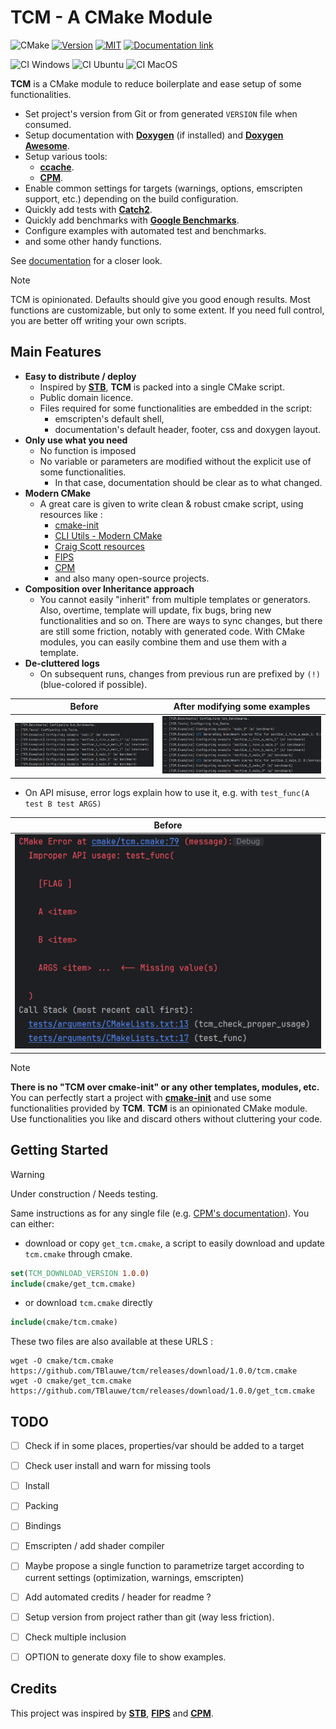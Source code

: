 # TCM - A CMake Module

![CMake](https://img.shields.io/badge/CMake%20%3E%3D%203.26-%23008FBA.svg?style=for-the-badge&logo=cmake&logoColor=white)
[![Version](https://img.shields.io/github/v/release/TBlauwe/tcm?include_prereleases&style=for-the-badge)](https://github.com/TBlauwe/tcm/releases)
[![MIT](https://img.shields.io/badge/license-The%20Unlicense-blue.svg?style=for-the-badge)](https://github.com/TBlauwe/tcm/blob/master/LICENSE)
[![Documentation link](https://img.shields.io/badge/Docs-blue?logo=readthedocs&logoColor=white&style=for-the-badge)](https://TBlauwe.github.io/tcm/)

![CI Windows](https://img.shields.io/github/actions/workflow/status/TBlauwe/tcm/ci_windows.yaml?style=flat-square&logo=windows10&label=CI%20Windows%20(msvc,%20clang-cl))
![CI Ubuntu](https://img.shields.io/github/actions/workflow/status/TBlauwe/tcm/ci_windows.yaml?style=flat-square&logo=windows10&label=CI%20Ubuntu%20%20(clang,%20gcc))
![CI MacOS](https://img.shields.io/github/actions/workflow/status/TBlauwe/tcm/ci_windows.yaml?style=flat-square&logo=windows10&label=CI%20Mac%20OS%20(clang,%20gcc))

__TCM__ is a CMake module to reduce boilerplate and ease setup of some functionalities.

* Set project's version from Git or from generated `VERSION` file when consumed.
* Setup documentation with __[Doxygen](https://www.doxygen.nl/)__ (if installed) and __[Doxygen Awesome](https://github.com/jothepro/doxygen-awesome-css)__.
* Setup various tools:
  * __[ccache](https://ccache.dev/)__.
  * __[CPM](https://github.com/cpm-cmake/CPM.cmake)__.
* Enable common settings for targets (warnings, options, emscripten support, etc.) depending on the build configuration.
* Quickly add tests with __[Catch2](https://github.com/catchorg/Catch2)__.
* Quickly add benchmarks with __[Google Benchmarks](https://github.com/google/benchmark)__.
* Configure examples with automated test and benchmarks.
* and some other handy functions.

See [documentation](https://tblauwe.github.io/tcm/) for a closer look.

> [!NOTE]
>
> TCM is opinionated.
> Defaults should give you good enough results.
> Most functions are customizable, but only to some extent.
> If you need full control, you are better off writing your own scripts.


## Main Features

* __Easy to distribute / deploy__ 
  * Inspired by __[STB](https://github.com/nothings/stb)__, __TCM__ is packed into a single CMake script.
  * Public domain licence.
  * Files required for some functionalities are embedded in the script:
    * emscripten's default shell,
    * documentation's default header, footer, css and doxygen layout.
* __Only use what you need__
  * No function is imposed
  * No variable or parameters are modified without the explicit use of some functionalities.
    * In that case, documentation should be clear as to what changed.
* __Modern CMake__
  * A great care is given to write clean & robust cmake script, using resources like :
    * [cmake-init](https://github.com/friendlyanon/cmake-init)
    * [CLI Utils - Modern CMake](https://cliutils.gitlab.io/modern-cmake/README.html)
    * [Craig Scott resources](https://crascit.com/2019/10/16/cppcon-2019-deep-cmake-for-library-authors/)
    * [FIPS](https://github.com/floooh/fips)
    * [CPM](https://github.com/cpm-cmake/CPM.cmake)
    * and also many open-source projects.
* __Composition over Inheritance approach__
  * You cannot easily "inherit" from multiple templates or generators.
    Also, overtime, template will update, fix bugs, bring new functionalities and so on.
    There are ways to sync changes, but there are still some friction, notably with generated code.
    With CMake modules, you can easily combine them and use them with a template.
* __De-cluttered logs__
  * On subsequent runs, changes from previous run are prefixed by `(!)` (blue-colored if possible).

| Before | After modifying some examples |
| --- | --- |
| ![log_before.png](assets/log_before.png)| ![log_after.png](assets/log_after.png)|

* On API misuse, error logs explain how to use it, e.g. with `test_func(A test B test ARGS)`
 
| Before                                      |
|---------------------------------------------|
| ![log_before.png](assets/log_api_error.png) |
 
> [!NOTE]
> __There is no "TCM over cmake-init" or any other templates, modules, etc.__
> You can perfectly start a project with __[cmake-init](https://github.com/friendlyanon/cmake-init)__ and use some functionalities provided by __TCM__.
> __TCM__ is an opinionated CMake module. Use functionalities you like and discard others without cluttering your code.


## Getting Started

> [!WARNING]
>
> Under construction / Needs testing.

Same instructions as for any single file (e.g. [CPM's documentation](https://github.com/cpm-cmake/CPM.cmake?tab=readme-ov-file#adding-cpm)).
You can either:

* download or copy `get_tcm.cmake`, a script to easily download and update `tcm.cmake` through cmake.
 
```cmake
set(TCM_DOWNLOAD_VERSION 1.0.0)
include(cmake/get_tcm.cmake)
```

* or download `tcm.cmake` directly

```cmake
include(cmake/tcm.cmake)
```

These two files are also available at these URLS :

```
wget -O cmake/tcm.cmake https://github.com/TBlauwe/tcm/releases/download/1.0.0/tcm.cmake
wget -O cmake/get_tcm.cmake https://github.com/TBlauwe/tcm/releases/download/1.0.0/get_tcm.cmake
```


## TODO

- [ ] Check if in some places, properties/var should be added to a target
- [ ] Check user install and warn for missing tools
- [ ] Install
- [ ] Packing
- [ ] Bindings
- [ ] Emscripten / add shader compiler
- [ ] Maybe propose a single function to parametrize target according to current settings (optimization, warnings, emscripten)
- [ ] Add automated credits / header for readme ?
- [ ] Setup version from project rather than git (way less friction).
- [ ] Check multiple inclusion
- [ ] OPTION to generate doxy file to show examples.


## Credits

This project was inspired by __[STB](https://github.com/nothings/stb)__, __[FIPS](https://github.com/floooh/fips)__ and __[CPM](https://github.com/cpm-cmake/CPM.cmake)__.
